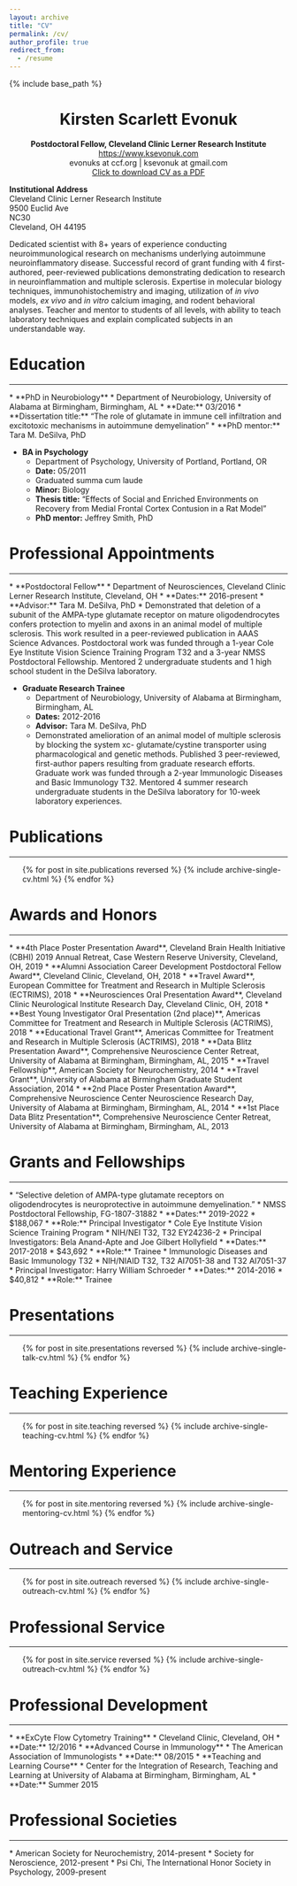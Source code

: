 ```yaml
---
layout: archive
title: "CV"
permalink: /cv/
author_profile: true
redirect_from:
  - /resume
---
```


{% include base_path %}


<h1 class="western" align="center"><b>Kirsten Scarlett Evonuk</b></h1>
<center><b>Postdoctoral Fellow, Cleveland Clinic Lerner Research Institute</b>
<br><a href="https://www.ksevonuk.com">https://www.ksevonuk.com</a>
<br>evonuks at ccf.org | ksevonuk at gmail.com
<br><a href="https://ksevonuk.github.io/files/KSE_CV_2-8-2020_site.pdf" target="_blank">Click to download CV as a PDF</a></center>
<p><b>Institutional Address</b>
<br>Cleveland Clinic Lerner Research Institute
<br>9500 Euclid Ave
<br>NC30
<br>Cleveland, OH 44195</p>

Dedicated scientist with 8+ years of experience conducting neuroimmunological research on mechanisms underlying autoimmune neuroinflammatory disease. Successful record of grant funding with 4 first-authored, peer-reviewed publications demonstrating dedication to research in neuroinflammation and multiple sclerosis. Expertise in molecular biology techniques, immunohistochemistry and imaging, utilization of <i>in vivo</i> models, <i>ex vivo</i> and <i>in vitro</i> calcium imaging, and rodent behavioral analyses. Teacher and mentor to students of all levels, with ability to teach laboratory techniques and explain complicated subjects in an understandable way.


Education
======
<hr>
  * **PhD in Neurobiology**
      * Department of Neurobiology, University of Alabama at Birmingham, Birmingham, AL
      * **Date:** 03/2016
      * **Dissertation title:** “The role of glutamate in immune cell infiltration and excitotoxic mechanisms in autoimmune demyelination”
      * **PhD mentor:** Tara M. DeSilva, PhD
	  

  * **BA in Psychology**
      * Department of Psychology, University of Portland, Portland, OR
      * **Date:** 05/2011
	  * Graduated summa cum laude
	  * **Minor:** Biology
      * **Thesis title:** “Effects of Social and Enriched Environments on Recovery from Medial Frontal Cortex Contusion in a Rat Model”
      * **PhD mentor:** Jeffrey Smith, PhD


Professional Appointments
======
<hr>
  * **Postdoctoral Fellow**
      * Department of Neurosciences, Cleveland Clinic Lerner Research Institute, Cleveland, OH
	  * **Dates:** 2016-present
      * **Advisor:** Tara M. DeSilva, PhD
	  * Demonstrated that deletion of a subunit of the AMPA-type glutamate receptor on mature oligodendrocytes confers protection to myelin and axons in an animal model of multiple sclerosis. This work resulted in a peer-reviewed publication in AAAS Science Advances. Postdoctoral work was funded through a 1-year Cole Eye Institute Vision Science Training Program T32 and a 3-year NMSS Postdoctoral Fellowship. Mentored 2 undergraduate students and 1 high school student in the DeSilva laboratory.

  * **Graduate Research Trainee**
      * Department of Neurobiology, University of Alabama at Birmingham, Birmingham, AL
	  * **Dates:** 2012-2016
      * **Advisor:** Tara M. DeSilva, PhD
	  * Demonstrated amelioration of an animal model of multiple sclerosis by blocking the system xc- glutamate/cystine transporter using pharmacological and genetic methods. Published 3 peer-reviewed, first-author papers resulting from graduate research efforts. Graduate work was funded through a 2-year Immunologic Diseases and Basic Immunology T32. Mentored 4 summer research undergraduate students in the DeSilva laboratory for 10-week laboratory experiences.


Publications
======
<hr>
  <ul>{% for post in site.publications reversed %}
    {% include archive-single-cv.html %}
  {% endfor %}</ul>
  
  
Awards and Honors
======
<hr>
   * **4th Place Poster Presentation Award**, Cleveland Brain Health Initiative (CBHI) 2019 Annual Retreat, Case Western Reserve University, Cleveland, OH, 2019
   * **Alumni Association Career Development Postdoctoral Fellow Award**, Cleveland Clinic, Cleveland, OH, 2018
   * **Travel Award**, European Committee for Treatment and Research in Multiple Sclerosis (ECTRIMS), 2018
   * **Neurosciences Oral Presentation Award**, Cleveland Clinic Neurological Institute Research Day, Cleveland Clinic, OH, 2018
   * **Best Young Investigator Oral Presentation (2nd place)**, Americas Committee for Treatment and Research in Multiple Sclerosis (ACTRIMS), 2018
   * **Educational Travel Grant**, Americas Committee for Treatment and Research in Multiple Sclerosis (ACTRIMS), 2018
   * **Data Blitz Presentation Award**, Comprehensive Neuroscience Center Retreat, University of Alabama at Birmingham, Birmingham, AL, 2015
   * **Travel Fellowship**, American Society for Neurochemistry, 2014
   * **Travel Grant**, University of Alabama at Birmingham Graduate Student Association, 2014
   * **2nd Place Poster Presentation Award**, Comprehensive Neuroscience Center Neuroscience Research Day, University of Alabama at Birmingham, Birmingham, AL, 2014
   * **1st Place Data Blitz Presentation**, Comprehensive Neuroscience Center Retreat, University of Alabama at Birmingham, Birmingham, AL, 2013
   
   
Grants and Fellowships
======
<hr>
  * “Selective deletion of AMPA-type glutamate receptors on oligodendrocytes is neuroprotective in autoimmune demyelination.”
      * NMSS Postdoctoral Fellowship, FG-1807-31882
	  * **Dates:** 2019-2022
      * $188,067
	  * **Role:** Principal Investigator
  * Cole Eye Institute Vision Science Training Program
      * NIH/NEI T32, T32 EY24236-2
	  * Principal Investigators: Bela Anand-Apte and Joe Gilbert Hollyfield
	  * **Dates:** 2017-2018
      * $43,692
	  * **Role:** Trainee
  * Immunologic Diseases and Basic Immunology T32
      * NIH/NIAID T32, T32 AI7051-38 and T32 AI7051-37
	  * Principal Investigator: Harry William Schroeder
	  * **Dates:** 2014-2016
      * $40,812
	  * **Role:** Trainee

   
Presentations
======
<hr>
  <ul>{% for post in site.presentations reversed %}
    {% include archive-single-talk-cv.html %}
  {% endfor %}</ul>
  

Teaching Experience
======
<hr>
  <ul>{% for post in site.teaching reversed %}
    {% include archive-single-teaching-cv.html %}
  {% endfor %}</ul>


Mentoring Experience
======
<hr>
  <ul>{% for post in site.mentoring reversed %}
    {% include archive-single-mentoring-cv.html %}
  {% endfor %}</ul>
  
  
Outreach and Service
======
<hr>
  <ul>{% for post in site.outreach reversed %}
    {% include archive-single-outreach-cv.html %}
  {% endfor %}</ul>


Professional Service
======
<hr>
  <ul>{% for post in site.service reversed %}
    {% include archive-single-outreach-cv.html %}
  {% endfor %}</ul>
  

Professional Development
======
<hr>
  * **ExCyte Flow Cytometry Training**
      * Cleveland Clinic, Cleveland, OH
	  * **Date:** 12/2016
  * **Advanced Course in Immunology**
      * The American Association of Immunologists
	  * **Date:** 08/2015
  * **Teaching and Learning Course**
      * Center for the Integration of Research, Teaching and Learning at University of Alabama at Birmingham, Birmingham, AL
	  * **Date:** Summer 2015
	  
	  
Professional Societies
======
<hr>
  * American Society for Neurochemistry, 2014-present
  * Society for Neroscience, 2012-present
  * Psi Chi, The International Honor Society in Psychology, 2009-present